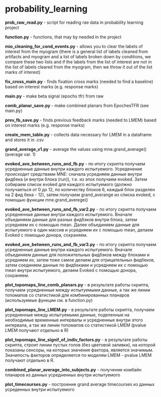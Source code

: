 # probability_learning

**prob_raw_read.py** - script for reading rae data in probability learning project  

**function.py** - functions, that may by  needed in the project 

**mio_cleaning_for_cond_events.py** - allows you to clear the labels of interest from the myogram (there is a general list of labels cleaned from artifacts and myogram and a list of labels broken down by conditions, we compare these two lists and if the labels from the list of interest are not in the list of labels cleared from the myogram, then we throw it out of the list marks of interest) 

**fix_cross_main.py** - finds fixation cross marks (needed to find a baseline) based on interest marks (e.g. response marks) 

**main.py** - make beta signal (epochs tfr) from raw 

**comb_planar_save.py** - make combined planars from EpochesTFR (see main.py) 

**prev_fb_save.py** - finds previous feedback marks (needed to LMEM) based on interest marks (e.g. response marks)   

**create_mem_table.py** - collects data necessary for LMEM in a dataframe and stores it in .csv  

**grand_average_v1.py** - average the values using mne.grand_average() (average var. 1)   

**evoked_ave_between_runs_and_fb.py** - по итогу скрипта получаем усредненные данные внутри каждого испытуемого. Усреденение происходит средствами MNE: сначала усредняем данные внутри фидбека (и внутри блока (run)), т.е. из эпох получаем evoked. Затем собираем список evoked для каждого испытуемого (должно получаеться от 0 до 12, по количеству блоков 6, каждый блок разделен на 2 фид бека - 12), затем получаем grand_averange из списка evoked, с помощью функции mne.grand_averege()  

**evoked_ave_between_runs_and_fb_var2.py** - по итогу скрипта получаем усредненные данные внутри каждого испытуемого. Вначале объединяем данные для разных фидбэков внутри блока, затем усредняем их с помощью mean. Далее объединяем данные для испытуемого в один массив и усредняем их с помощью mean, делаем Evoked с помощью донора, сохраняем.

**evoked_ave_between_runs_and_fb_var3.py** - по итогу скрипта получаем усредненные данные внутри каждого испытуемого. Вначале объединяем данные для положительных фидбэков между блоками и усредняем их, затем тоже самое делаем для отрицательных фидбеков, затем соединяем данные по фидбеками и усредняем их с помощью mean внутри испытуемого, делаем Evoked с помощью донора, сохраняем.

**plot_topomaps_line_comb_planars.py** - в результате работы скрипта, получаем усредненные между испытуемыми данные, а так же линии топомапов со статистикой  для комбинированных планаров (используемые функции см. в function.py)

**plot_topomaps_line_LMEM.py** - в результате работы скрипта, получаем усредненные между испытуемыми данные, поделенные на необходимые временные интервалы и усредненные внутри этого интервала, а так же линии топомапов со статистикой LMEM (pvalue LMEM получают отдельно в R)

**plot_topomaps_line_signif_of_indiv_factors.py** - в результате работы скрипта, строит линии пустых голов (без цветовой заливки), на которой показаны сенсоры, на которых значения фактора, является значимым. Значипость факторов определяется по моделям LMEM  - pvalue LMEM получают отдельно в R.

**combined_planar_average_into_subjects.py** - получение комбайн планаров из данных усредненных внутри испытуемого

**plot_timecourses.py** - построение grand average timecourses из данных усреденных внутри испытуемого

